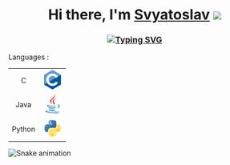 <h1 align="center">Hi there, I'm <a href="https://svyatoslavsvyatkin.ru/" target="_blank">Svyatoslav</a> 
<img src="https://github.com/blackcater/blackcater/raw/main/images/Hi.gif" height="32"/></h1>
<h3 align="center">
  <a href="https://git.io/typing-svg"><img src="https://readme-typing-svg.herokuapp.com?font=Fira+Code&pause=1000&width=435&lines=Innopolis+University+BS22++student" alt="Typing SVG" /></a>
</h3>

Languages :
<table>
	<tbody>
		<tr>
			<td align="center">C</td>
			<td><a href="https://www.cprogramming.com/" target="_blank" rel="noreferrer"> <img src="https://raw.githubusercontent.com/devicons/devicon/master/icons/c/c-original.svg" alt="c" width="40" height="40"/> </a></td>
		</tr>
		<tr>
			<td align="center">Java</td>
			<td><a href="https://www.java.com" target="_blank" rel="noreferrer"> <img src="https://raw.githubusercontent.com/devicons/devicon/master/icons/java/java-original.svg" alt="java" width="40" height="40"/> </a></td>
		</tr>
		<tr>
			<td align="center">Python</td>
			<td></a> <a href="https://www.python.org" target="_blank" rel="noreferrer"> <img src="https://raw.githubusercontent.com/devicons/devicon/master/icons/python/python-original.svg" alt="python" width="40" height="40"/> </a></td>
		</tr>
	</tbody>
</table>

![Snake animation](https://github.com/dmhd6219/dmhd6219/blob/output/github-contribution-grid-snake.svg)

